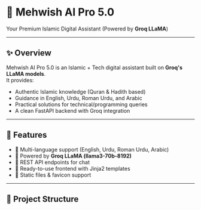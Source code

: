 # 🌙 Mehwish AI Pro 5.0
Your Premium Islamic Digital Assistant (Powered by **Groq LLaMA**)

---

## ✨ Overview
Mehwish AI Pro 5.0 is an Islamic + Tech digital assistant built on **Groq's LLaMA models**.  
It provides:
- Authentic Islamic knowledge (Quran & Hadith based)
- Guidance in English, Urdu, Roman Urdu, and Arabic
- Practical solutions for technical/programming queries
- A clean FastAPI backend with Groq integration

---

## 🚀 Features
- 🔹 Multi-language support (English, Urdu, Roman Urdu, Arabic)
- 🔹 Powered by **Groq LLaMA (llama3-70b-8192)**
- 🔹 REST API endpoints for chat
- 🔹 Ready-to-use frontend with Jinja2 templates
- 🔹 Static files & favicon support

---

## 📂 Project Structure
